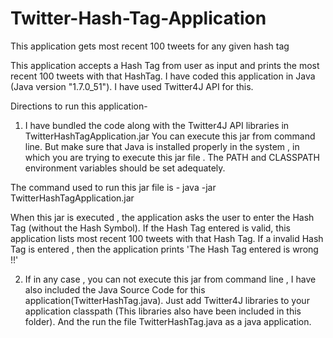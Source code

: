 # Twitter-Hash-Tag-Application
This application gets most recent 100 tweets for any given hash tag


This application accepts a Hash Tag from user as input and prints the most recent 100 tweets with that HashTag.
I have coded this application in Java (Java version "1.7.0_51").
I have used Twitter4J API for this.

Directions to run this application-

1) I have bundled the code along with the Twitter4J API libraries in TwitterHashTagApplication.jar
You can execute this jar from command line.
But make sure that Java is installed properly in the system , in which you are trying to execute this jar file .
The PATH and CLASSPATH environment variables should be set adequately.

The command used to run this jar file is -   java -jar TwitterHashTagApplication.jar

When this jar is executed , the application asks the user to enter the Hash Tag (without the Hash Symbol).
If the Hash Tag entered is valid, this application lists most recent 100 tweets with that Hash Tag.
If a invalid Hash Tag is entered , then the application prints 'The Hash Tag entered is wrong !!' 


2) If in any case , you can not execute this jar from command line , I have also included the Java Source Code for this application(TwitterHashTag.java).
Just add Twitter4J libraries to your application classpath (This libraries also have been included in this folder).
And the run the file   TwitterHashTag.java as a java application.
